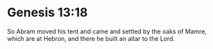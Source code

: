 # Genesis 13:18

So Abram moved his tent and came and settled by the oaks of Mamre, which are at Hebron, and there he built an altar to the Lord.
